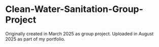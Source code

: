 # Clean-Water-Sanitation-Group-Project
Originally created in March 2025 as group project. Uploaded in August 2025 as part of my portfolio.

